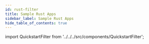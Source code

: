 ```yaml
---
id: rust-filter
title: Sample Rust Apps
sidebar_label: Sample Rust Apps
hide_table_of_contents: true
---
```


import QuickstartFilter from '../../../src/components/QuickstartFilter';

<QuickstartFilter defaultLanguage="Rust" />
